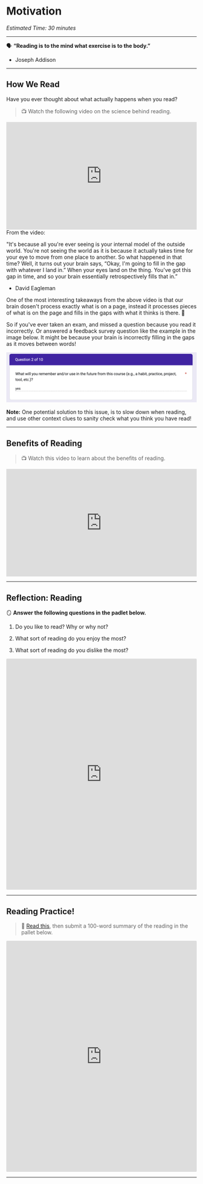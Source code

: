 # Motivation

*Estimated Time: 30 minutes*

---

<aside>
  
🗣 **“Reading is to the mind what exercise is to the body.”** 

- Joseph Addison
  
</aside>

---

## How We Read

Have you ever thought about what actually happens when you read? 

> 📺 Watch the following video on the science behind reading.

<div style="position: relative; padding-bottom: 56.25%; height: 0;"><iframe src="https://www.youtube.com/embed/Wt7rR0MCYsg" title="YouTube video player" frameborder="0" allow="accelerometer; autoplay; clipboard-write; encrypted-media; gyroscope; picture-in-picture" allowfullscreen style="position: absolute; top: 0; left: 0; width: 100%; height: 100%;"></iframe></div>


<aside>
From the video:
  
"It's because all you're ever seeing is your internal model of the outside world. You're not seeing the world as it is because it actually takes time for your eye to move from one place to another. So what happened in that time? Well, it turns out your brain says, “Okay, I'm going to fill in the gap with whatever I land in.” When your eyes land on the thing. You've got this gap in time, and so your brain essentially retrospectively fills that in.”
 
- David Eagleman

</aside>

One of the most interesting takeaways from the above video is that our brain dosen't process exactly what is on a page, instead it processes pieces of what is on the page and fills in the gaps with what it thinks is there. 🤯

So if you've ever taken an exam, and missed a question because you read it incorrectly. Or answered a feedback survey question like the example in the image below. It might be because your brain is incorrectly filling in the gaps as it moves between words!


![question](./question.png)


**Note:** One potential solution to this issue, is to slow down when reading, and use other context clues to sanity check what you think you have read!

---

## Benefits of Reading

> 📺 Watch this video to learn about the benefits of reading.

<div style="position: relative; padding-bottom: 56.25%; height: 0;"><iframe src="https://www.youtube.com/embed/6Py3j3OyRPM" title="YouTube video player" frameborder="0" allow="accelerometer; autoplay; clipboard-write; encrypted-media; gyroscope; picture-in-picture" allowfullscreen style="position: absolute; top: 0; left: 0; width: 100%; height: 100%;"></iframe></div>

---


## Reflection: Reading

<aside>

🪞 **Answer the following questions in the padlet below.**  

1) Do you like to read? Why or why not?

2) What sort of reading do you enjoy the most?

3) What sort of reading do you dislike the most?
  
</aside>

<div style="border:1px solid rgba(0,0,0,0.1);border-radius:2px;box-sizing:border-box;overflow:hidden;position:relative;width:100%;background:#F4F4F4"><iframe src="https://padlet.com/embed/2qu2tvbc6nj4sk8j" frameborder="0" allow="camera;microphone;geolocation" style="width:100%;height:608px;display:block;padding:0;margin:0"></iframe></div>

---

## Reading Practice!

> 📖 [Read this](https://www.zmescience.com/science/news-science/smartphone-power-compared-to-apollo-432/), then submit a 100-word summary of the reading in the pallet below.

<div style="border:1px solid rgba(0,0,0,0.1);border-radius:2px;box-sizing:border-box;overflow:hidden;position:relative;width:100%;background:#F4F4F4"><iframe src="https://padlet.com/curriculumpad/wvp92d3k78e3rk8y" frameborder="0" allow="camera;microphone;geolocation" style="width:100%;height:608px;display:block;padding:0;margin:0"></iframe></div>

---
